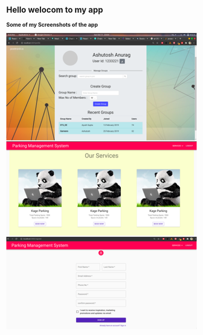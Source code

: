 ## Hello welocom to my app

**Some of my Screenshots of the app**

<img src="https://github.com/ashuu00/Parking-Management/blob/main/screenshots/Screenshot%20from%202020-10-11%2023-04-26.png" width="600"/>
<img src="https://github.com/ashuu00/Parking-Management/blob/main/screenshots/Screenshot%20from%202020-11-23%2010-15-25.png" width="600"/>
<img src="https://github.com/ashuu00/Parking-Management/blob/main/screenshots/Screenshot%20from%202020-11-24%2001-31-03.png" width="600"/>

